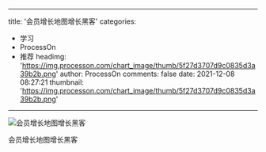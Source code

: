 
---
title: '会员增长地图增长黑客'
categories: 
 - 学习
 - ProcessOn
 - 推荐
headimg: 'https://img.processon.com/chart_image/thumb/5f27d3707d9c0835d3a39b2b.png'
author: ProcessOn
comments: false
date: 2021-12-08 08:27:21
thumbnail: 'https://img.processon.com/chart_image/thumb/5f27d3707d9c0835d3a39b2b.png'
---

<div>   
<img class="thumb" alt="会员增长地图增长黑客" src="https://img.processon.com/chart_image/thumb/5f27d3707d9c0835d3a39b2b.png" referrerpolicy="no-referrer">
<p>会员增长地图增长黑客</p>  
</div>
            